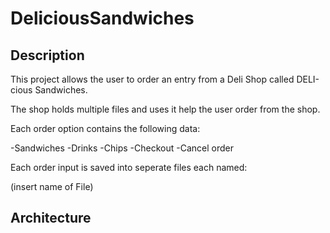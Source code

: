 # DeliciousSandwiches

## Description

This project allows the user to order an entry from a Deli Shop called DELI-cious Sandwiches.

The shop holds multiple files and uses it help the user order from the shop.

Each order option contains the following data:

-Sandwiches
-Drinks
-Chips
-Checkout
-Cancel order

Each order input is saved into seperate files each named:

(insert name of File)

## Architecture

